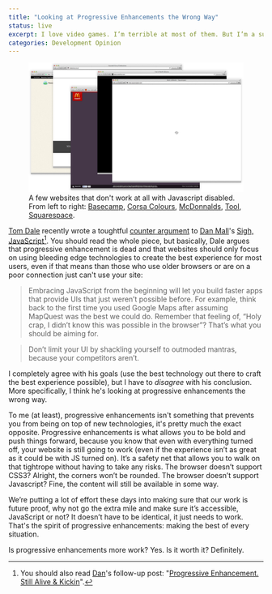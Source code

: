 ```yaml
---
title: "Looking at Progressive Enhancements the Wrong Way"
status: live
excerpt: I love video games. I’m terrible at most of them. But I’m a sucker for a game with a good story.
categories: Development Opinion
---
```


<figure>
	<img src="/assets/articles/looking-at-progressive-enhancements-the-wrong-way/browsers.jpg" alt="">
	<figcaption>A few websites that don't work at all with Javascript disabled. From left to right: <a href="http://basecamp.com">Basecamp</a>, <a href="http://newcorsa.co.uk/">Corsa Colours</a>, <a href="http://www.mcdonalds.co.uk/ukhome/promotions/favourites.html">McDonnalds</a>, <a href="http://www.toolofna.com/">Tool</a>, <a href="http://www.squarespace.com/">Squarespace</a>.</figcaption>
</figure>

[Tom Dale][tom] recently wrote a toughtful [counter argument][against pe] to [Dan Mall][dan]'s [Sigh, JavaScript][sigh][^footnote]. You should read the whole piece, but basically, Dale argues that progressive enhancement is dead and that websites should only focus on using bleeding edge technologies to create the best experience for most users, even if that means than those who use older browsers or are on a poor connection just can't use your site:

> Embracing JavaScript from the beginning will let you build faster apps that provide UIs that just weren’t possible before. For example, think back to the first time you used Google Maps after assuming MapQuest was the best we could do. Remember that feeling of, “Holy crap, I didn’t know this was possible in the browser”? That’s what you should be aiming for.

> Don’t limit your UI by shackling yourself to outmoded mantras, because your competitors aren’t.

<!--more-->

I completely agree with his goals (use the best technology out there to craft the best experience possible), but I have to *disagree* with his conclusion. More specifically, I think he's looking at progressive enhancements the wrong way.

To me (at least), progressive enhancements isn't something that prevents you from being on top of new technologies, it's pretty much the exact opposite. Progressive enhancements is what allows you to be bold and push things forward, because you know that even with everything turned off, your website is still going to work (even if the experience isn’t as great as it could be with JS turned on). It’s a safety net that allows you to walk on that tightrope without having to take any risks. The browser doesn’t support CSS3? Alright, the corners won’t be rounded. The browser doesn’t support Javascript? Fine, the content will still be available in some way.

We’re putting a lot of effort these days into making sure that our work is future proof, why not go the extra mile and make sure it’s accessible, JavaScript or not? It doesn’t have to be identical, it just needs to work. That's the spirit of progressive enhancements: making the best of every situation.

Is progressive enhancements more work? Yes. Is it worth it? Definitely.

[tom]:https://twitter.com/tomdale
[against pe]: http://tomdale.net/2013/09/progressive-enhancement-is-dead/
[dan]:https://twitter.com/danmall
[pro pe]: http://danielmall.com/articles/progressive-enhancement/
[sigh]: http://danielmall.com/articles/progressive-enhancement/
[^footnote]: You should also read [Dan][dan]'s follow-up post: "[Progressive Enhancement. Still Alive & Kickin][pro pe]".